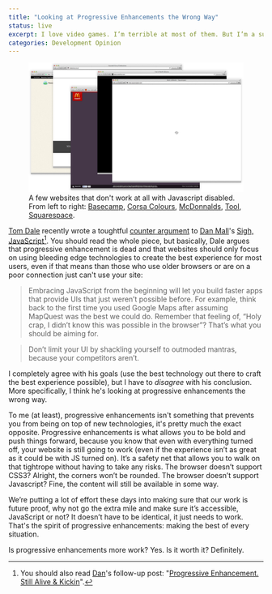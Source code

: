 ```yaml
---
title: "Looking at Progressive Enhancements the Wrong Way"
status: live
excerpt: I love video games. I’m terrible at most of them. But I’m a sucker for a game with a good story.
categories: Development Opinion
---
```


<figure>
	<img src="/assets/articles/looking-at-progressive-enhancements-the-wrong-way/browsers.jpg" alt="">
	<figcaption>A few websites that don't work at all with Javascript disabled. From left to right: <a href="http://basecamp.com">Basecamp</a>, <a href="http://newcorsa.co.uk/">Corsa Colours</a>, <a href="http://www.mcdonalds.co.uk/ukhome/promotions/favourites.html">McDonnalds</a>, <a href="http://www.toolofna.com/">Tool</a>, <a href="http://www.squarespace.com/">Squarespace</a>.</figcaption>
</figure>

[Tom Dale][tom] recently wrote a toughtful [counter argument][against pe] to [Dan Mall][dan]'s [Sigh, JavaScript][sigh][^footnote]. You should read the whole piece, but basically, Dale argues that progressive enhancement is dead and that websites should only focus on using bleeding edge technologies to create the best experience for most users, even if that means than those who use older browsers or are on a poor connection just can't use your site:

> Embracing JavaScript from the beginning will let you build faster apps that provide UIs that just weren’t possible before. For example, think back to the first time you used Google Maps after assuming MapQuest was the best we could do. Remember that feeling of, “Holy crap, I didn’t know this was possible in the browser”? That’s what you should be aiming for.

> Don’t limit your UI by shackling yourself to outmoded mantras, because your competitors aren’t.

<!--more-->

I completely agree with his goals (use the best technology out there to craft the best experience possible), but I have to *disagree* with his conclusion. More specifically, I think he's looking at progressive enhancements the wrong way.

To me (at least), progressive enhancements isn't something that prevents you from being on top of new technologies, it's pretty much the exact opposite. Progressive enhancements is what allows you to be bold and push things forward, because you know that even with everything turned off, your website is still going to work (even if the experience isn’t as great as it could be with JS turned on). It’s a safety net that allows you to walk on that tightrope without having to take any risks. The browser doesn’t support CSS3? Alright, the corners won’t be rounded. The browser doesn’t support Javascript? Fine, the content will still be available in some way.

We’re putting a lot of effort these days into making sure that our work is future proof, why not go the extra mile and make sure it’s accessible, JavaScript or not? It doesn’t have to be identical, it just needs to work. That's the spirit of progressive enhancements: making the best of every situation.

Is progressive enhancements more work? Yes. Is it worth it? Definitely.

[tom]:https://twitter.com/tomdale
[against pe]: http://tomdale.net/2013/09/progressive-enhancement-is-dead/
[dan]:https://twitter.com/danmall
[pro pe]: http://danielmall.com/articles/progressive-enhancement/
[sigh]: http://danielmall.com/articles/progressive-enhancement/
[^footnote]: You should also read [Dan][dan]'s follow-up post: "[Progressive Enhancement. Still Alive & Kickin][pro pe]".